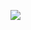 [![](https://mermaid.ink/img/pako:eNo9UUFu2zAQ_MqCpwaQJVtunEQIfGkL9NYA9pFAsSJXElOJVMmV08Dw37tSHB8IEDPDndnhWZlgSVUq0d-JvKHvDtuIg_aRDENs6y_l_TpbTrm-0157H5ggnChCHcNbolgBcEdAJ_IMHXrbC2ciIVMCBE9vML_Jnuu4B7Q2gWPgsDyaiQS9S5zPdKRI3lJMN3LhIPgFGLElEAOYtUmUV93V4XOoZJJ4ufbXgKv9_gOq4Ofx-AIvvw5H6JjHVBVF4sk6SrlJeUd9cv6PyxtX0D8cxp5wHAsZ_3sZn4EJnmXLFb-PVIGQvTPILvjiNQXp5sNmJYa3bg6MPCX4JjVDud5oL7FBe5WpgeKAzkr5Z-0BtJLsA2lVydVSg1PPWml_ESlOHA7v3qiK40SZmkYr7V7_SlUN9umG_rCOQ7yBfUApVFVnNYcWs1YKlZGySuPaGZ9iL_BnHzOdt467qc5NGIrkbIeRu9PTrtiVu0cst7R72OL9dmtNvXl6bMqvm8Y-rDclqsvl8h9hkM3U?type=png)](https://mermaid.live/edit#pako:eNo9UUFu2zAQ_MqCpwaQJVtunEQIfGkL9NYA9pFAsSJXElOJVMmV08Dw37tSHB8IEDPDndnhWZlgSVUq0d-JvKHvDtuIg_aRDENs6y_l_TpbTrm-0157H5ggnChCHcNbolgBcEdAJ_IMHXrbC2ciIVMCBE9vML_Jnuu4B7Q2gWPgsDyaiQS9S5zPdKRI3lJMN3LhIPgFGLElEAOYtUmUV93V4XOoZJJ4ufbXgKv9_gOq4Ofx-AIvvw5H6JjHVBVF4sk6SrlJeUd9cv6PyxtX0D8cxp5wHAsZ_3sZn4EJnmXLFb-PVIGQvTPILvjiNQXp5sNmJYa3bg6MPCX4JjVDud5oL7FBe5WpgeKAzkr5Z-0BtJLsA2lVydVSg1PPWml_ESlOHA7v3qiK40SZmkYr7V7_SlUN9umG_rCOQ7yBfUApVFVnNYcWs1YKlZGySuPaGZ9iL_BnHzOdt467qc5NGIrkbIeRu9PTrtiVu0cst7R72OL9dmtNvXl6bMqvm8Y-rDclqsvl8h9hkM3U)
